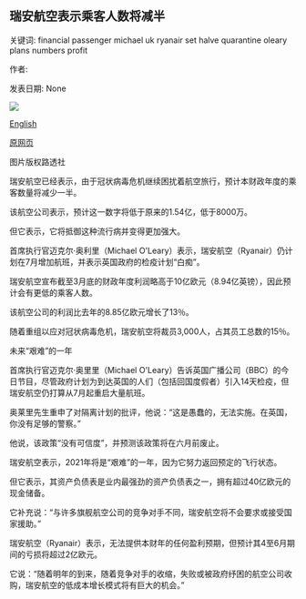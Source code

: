 ## 瑞安航空表示乘客人数将减半

关键词: financial passenger michael uk ryanair set halve quarantine oleary plans numbers profit

作者: 

发表日期: None

![](https://ichef.bbci.co.uk/news/1024/branded_news/9B56/production/_102466793_ryanairpic.jpg)

[English](Ryanair%20says%20passenger%20numbers%20set%20to%20halve.md)

[原网页](https://www.bbc.com/news/business-52703555)

图片版权路透社

瑞安航空已经表示，由于冠状病毒危机继续困扰着航空旅行，预计本财政年度的乘客数量将减少一半。

该航空公司表示，预计这一数字将低于原来的1.54亿，低于8000万。

但它表示，它将抵御这种流行病并变得更加强大。

首席执行官迈克尔·奥利里（Michael O'Leary）表示，瑞安航空（Ryanair）仍计划在7月增加航班，并表示英国政府的检疫计划“白痴”。

瑞安航空宣布截至3月底的财政年度利润略高于10亿欧元（8.94亿英镑），因此预计会有更低的乘客人数。

该航空公司的利润比去年的8.85亿欧元增长了13％。

随着重组以应对冠状病毒危机，瑞安航空将裁员3,000人，占其员工总数的15％。

未来“艰难”的一年

首席执行官迈克尔·奥里里（Michael O'Leary）告诉英国广播公司（BBC）的今日节目，尽管政府计划为到达英国的人们（包括回国度假者）引入14天检疫，但瑞安航空仍打算从7月起重启大量航班。

奥莱里先生重申了对隔离计划的批评，他说：“这是愚蠢的，无法实施。在英国，你没有足够的警察。”

他说，该政策“没有可信度”，并预测该政策将在六月前废止。

瑞安航空表示，2021年将是“艰难”的一年，因为它努力返回预定的飞行状态。

但它表示，其资产负债表是业内最强劲的资产负债表之一，拥有超过40亿欧元的现金储备。

它补充说：“与许多旗舰航空公司的竞争对手不同，瑞安航空将不会要求或接受国家援助。”

瑞安航空（Ryanair）表示，无法提供本财年的任何盈利预期，但预计其4至6月期间的亏损将超过2亿欧元。

它说：“随着明年的到来，随着竞争对手的收缩，失败或被政府纾困的航空公司收购，瑞安航空的低成本增长模式将有巨大的机会。”